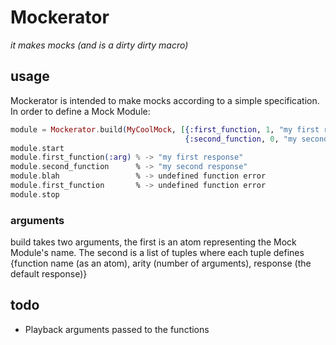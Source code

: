 Mockerator
==========
*it makes mocks (and is a dirty dirty macro)*

## usage ##
Mockerator is intended to make mocks according to a simple specification. In order to define a Mock Module:
```elixir
module = Mockerator.build(MyCoolMock, [{:first_function, 1, "my first response"},
                                       {:second_function, 0, "my second response"}])
module.start
module.first_function(:arg) % -> "my first response"
module.second_function      % -> "my second response"
module.blah                 % -> undefined function error
module.first_function       % -> undefined function error
module.stop
```

### arguments ###
build takes two arguments, the first is an atom representing the Mock Module's name. The second is a list of tuples where each tuple defines {function name (as an atom), arity (number of arguments), response (the default response)}

## todo ##
- Playback arguments passed to the functions
